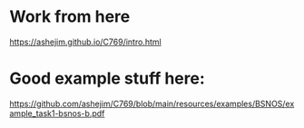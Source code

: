 # Work from here

https://ashejim.github.io/C769/intro.html

# Good example stuff here:

https://github.com/ashejim/C769/blob/main/resources/examples/BSNOS/example_task1-bsnos-b.pdf
